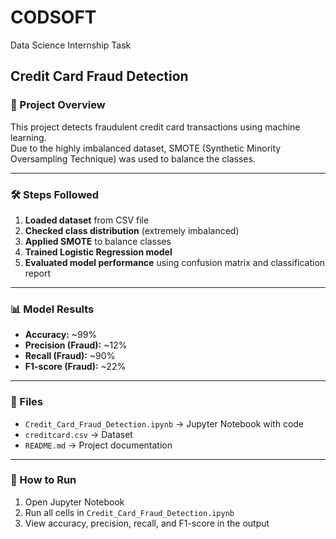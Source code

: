 # CODSOFT  
Data Science Internship Task  

## Credit Card Fraud Detection  

### 📌 Project Overview  
This project detects fraudulent credit card transactions using machine learning.  
Due to the highly imbalanced dataset, SMOTE (Synthetic Minority Oversampling Technique) was used to balance the classes.

---

### 🛠️ Steps Followed  
1. **Loaded dataset** from CSV file  
2. **Checked class distribution** (extremely imbalanced)  
3. **Applied SMOTE** to balance classes  
4. **Trained Logistic Regression model**  
5. **Evaluated model performance** using confusion matrix and classification report  

---

### 📊 Model Results  
- **Accuracy:** ~99%  
- **Precision (Fraud):** ~12%  
- **Recall (Fraud):** ~90%  
- **F1-score (Fraud):** ~22%  

---

### 📂 Files  
- `Credit_Card_Fraud_Detection.ipynb` → Jupyter Notebook with code  
- `creditcard.csv` → Dataset  
- `README.md` → Project documentation  

---

### 🚀 How to Run  
1. Open Jupyter Notebook  
2. Run all cells in `Credit_Card_Fraud_Detection.ipynb`  
3. View accuracy, precision, recall, and F1-score in the output
